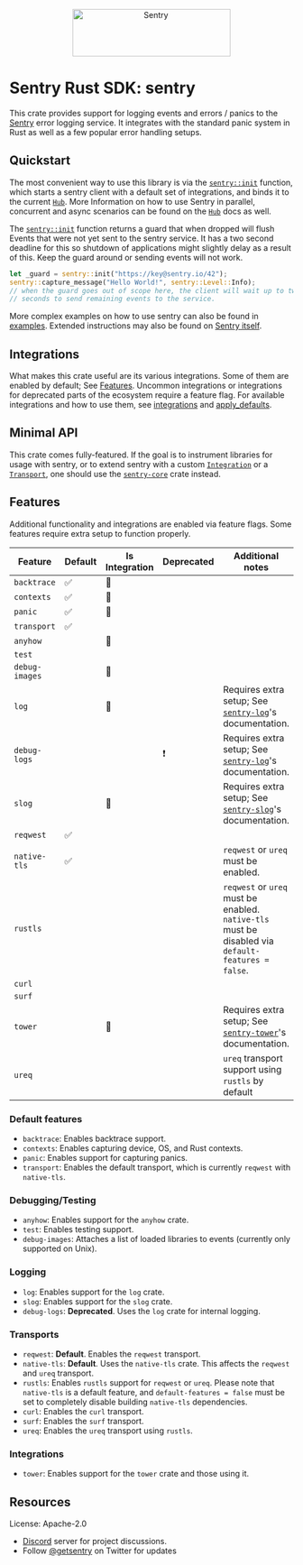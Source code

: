 <p align="center">
  <a href="https://sentry.io/?utm_source=github&utm_medium=logo" target="_blank">
    <img src="https://sentry-brand.storage.googleapis.com/sentry-wordmark-dark-280x84.png" alt="Sentry" width="280" height="84">
  </a>
</p>

# Sentry Rust SDK: sentry

This crate provides support for logging events and errors / panics to the
[Sentry] error logging service. It integrates with the standard panic
system in Rust as well as a few popular error handling setups.

[Sentry]: https://sentry.io/

## Quickstart

The most convenient way to use this library is via the [`sentry::init`] function,
which starts a sentry client with a default set of integrations, and binds
it to the current [`Hub`]. More Information on how to use Sentry in parallel,
concurrent and async scenarios can be found on the [`Hub`] docs as well.

The [`sentry::init`] function returns a guard that when dropped will flush Events that were not
yet sent to the sentry service. It has a two second deadline for this so shutdown of
applications might slightly delay as a result of this. Keep the guard around or sending events
will not work.

```rust
let _guard = sentry::init("https://key@sentry.io/42");
sentry::capture_message("Hello World!", sentry::Level::Info);
// when the guard goes out of scope here, the client will wait up to two
// seconds to send remaining events to the service.
```

More complex examples on how to use sentry can also be found in [examples]. Extended instructions
may also be found on [Sentry itself].

[`sentry::init`]: https://docs.rs/sentry/0.29.1/sentry/fn.init.html
[`Hub`]: https://docs.rs/sentry/0.29.1/sentry/struct.Hub.html
[examples]: https://github.com/getsentry/sentry-rust/tree/master/sentry/examples
[Sentry itself]: https://docs.sentry.io/platforms/rust

## Integrations

What makes this crate useful are its various integrations. Some of them are enabled by
default; See [Features]. Uncommon integrations or integrations for deprecated parts of
the ecosystem require a feature flag. For available integrations and how to use them, see
[integrations] and [apply_defaults].

[Features]: #features
[integrations]: https://docs.rs/sentry/0.29.1/sentry/integrations/index.html
[apply_defaults]: https://docs.rs/sentry/0.29.1/sentry/fn.apply_defaults.html

## Minimal API

This crate comes fully-featured. If the goal is to instrument libraries for usage
with sentry, or to extend sentry with a custom [`Integration`] or a [`Transport`],
one should use the [`sentry-core`] crate instead.

[`Integration`]: https://docs.rs/sentry/0.29.1/sentry/trait.Integration.html
[`Transport`]: https://docs.rs/sentry/0.29.1/sentry/trait.Transport.html
[`sentry-core`]: https://crates.io/crates/sentry-core

## Features

Additional functionality and integrations are enabled via feature flags. Some features require
extra setup to function properly.

| Feature        | Default | Is Integration | Deprecated | Additional notes                                                                                   |
| -------------- | ------- | -------------- | ---------- | -------------------------------------------------------------------------------------------------- |
| `backtrace`    | ✅      | 🔌             |            |                                                                                                    |
| `contexts`     | ✅      | 🔌             |            |                                                                                                    |
| `panic`        | ✅      | 🔌             |            |                                                                                                    |
| `transport`    | ✅      |                |            |                                                                                                    |
| `anyhow`       |         | 🔌             |            |                                                                                                    |
| `test`         |         |                |            |                                                                                                    |
| `debug-images` |         | 🔌             |            |                                                                                                    |
| `log`          |         | 🔌             |            | Requires extra setup; See [`sentry-log`]'s documentation.                                          |
| `debug-logs`   |         |                | ❗         | Requires extra setup; See [`sentry-log`]'s documentation.                                          |
| `slog`         |         | 🔌             |            | Requires extra setup; See [`sentry-slog`]'s documentation.                                         |
| `reqwest`      | ✅      |                |            |                                                                                                    |
| `native-tls`   | ✅      |                |            | `reqwest` or `ureq` must be enabled.                                                               |
| `rustls`       |         |                |            | `reqwest` or `ureq` must be enabled. `native-tls` must be disabled via `default-features = false`. |
| `curl`         |         |                |            |                                                                                                    |
| `surf`         |         |                |            |                                                                                                    |
| `tower`        |         | 🔌             |            | Requires extra setup; See [`sentry-tower`]'s documentation.                                        |
| `ureq`         |         |                |            | `ureq` transport support using `rustls` by default                                                 |

[`sentry-log`]: https://crates.io/crates/sentry-log
[`sentry-slog`]: https://crates.io/crates/sentry-slog
[`sentry-tower`]: https://crates.io/crates/sentry-tower

### Default features
- `backtrace`: Enables backtrace support.
- `contexts`: Enables capturing device, OS, and Rust contexts.
- `panic`: Enables support for capturing panics.
- `transport`: Enables the default transport, which is currently `reqwest` with `native-tls`.

### Debugging/Testing
- `anyhow`: Enables support for the `anyhow` crate.
- `test`: Enables testing support.
- `debug-images`: Attaches a list of loaded libraries to events (currently only supported on Unix).

### Logging
- `log`: Enables support for the `log` crate.
- `slog`: Enables support for the `slog` crate.
- `debug-logs`: **Deprecated**. Uses the `log` crate for internal logging.

### Transports
- `reqwest`: **Default**. Enables the `reqwest` transport.
- `native-tls`: **Default**. Uses the `native-tls` crate. This affects the `reqwest` and `ureq`
  transport.
- `rustls`: Enables `rustls` support for `reqwest` or `ureq`. Please note that `native-tls` is a
  default feature, and `default-features = false` must be set to completely disable building
  `native-tls` dependencies.
- `curl`: Enables the `curl` transport.
- `surf`: Enables the `surf` transport.
- `ureq`: Enables the `ureq` transport using `rustls`.

### Integrations
- `tower`: Enables support for the `tower` crate and those using it.

## Resources

License: Apache-2.0

- [Discord](https://discord.gg/ez5KZN7) server for project discussions.
- Follow [@getsentry](https://twitter.com/getsentry) on Twitter for updates
